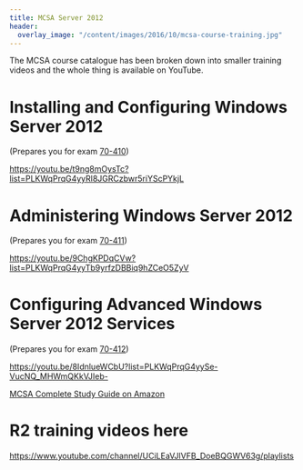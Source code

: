 ```yaml
---
title: MCSA Server 2012
header:
  overlay_image: "/content/images/2016/10/mcsa-course-training.jpg"
---
```

The MCSA course catalogue has been broken down into smaller training videos and the whole thing is available on YouTube.

# Installing and Configuring Windows Server 2012
(Prepares you for exam [70-410](https://www.microsoft.com/en-us/learning/exam-70-410.aspx))

https://youtu.be/t9ng8mOysTc?list=PLKWqPrqG4yyRl8JGRCzbwr5riYScPYkjL

# Administering Windows Server 2012
(Prepares you for exam [70-411](https://www.microsoft.com/en-us/learning/exam-70-411.aspx))

https://youtu.be/9ChgKPDqCVw?list=PLKWqPrqG4yyTb9yrfzDBBiq9hZCeO5ZyV

# Configuring Advanced Windows Server 2012 Services
(Prepares you for exam [70-412](https://www.microsoft.com/en-us/learning/exam-70-412.aspx))

https://youtu.be/8IdnlueWCbU?list=PLKWqPrqG4yySe-VucNQ_MHWmQKkVJIeb-


[MCSA Complete Study Guide on Amazon](https://www.amazon.co.uk/Windows-Server-Complete-Study-Guide/dp/111885991X/ref=sr_1_1?ie=UTF8&qid=1475582364&sr=8-1&keywords=mcsa+complete)


# R2 training videos here

https://www.youtube.com/channel/UCiLEaVJlVFB_DoeBQGWV63g/playlists